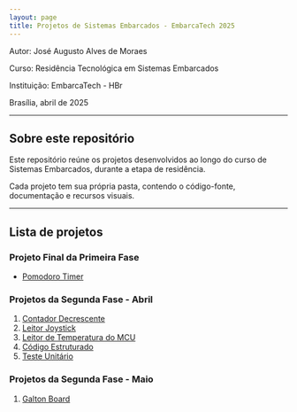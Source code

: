 ```yaml
---
layout: page
title: Projetos de Sistemas Embarcados - EmbarcaTech 2025
---
```


Autor: José Augusto Alves de Moraes

Curso: Residência Tecnológica em Sistemas Embarcados

Instituição: EmbarcaTech - HBr

Brasília, abril de 2025

---

## Sobre este repositório

Este repositório reúne os projetos desenvolvidos ao longo do curso de Sistemas Embarcados, durante a etapa de residência.  

Cada projeto tem sua própria pasta, contendo o código-fonte, documentação e recursos visuais.

---

## Lista de projetos

### Projeto Final da Primeira Fase

- [Pomodoro Timer](./projetos/pomodoro_timer/pomodoro.md)

### Projetos da Segunda Fase - Abril

1. [Contador Decrescente](./projetos/contador_decrescente/contador_decrescente.md)
2. [Leitor Joystick](./projetos/leitura_joystick/leitura_joystick.md)
3. [Leitor de Temperatura do MCU](./projetos/leitor_temperatura/leitor_temperatura.md)
4. [Código Estruturado](./projetos/estrutura_codigo/estrutura_codigo.md)
5. [Teste Unitário](./projetos/teste_unitario/teste_unitario.md)

### Projetos da Segunda Fase - Maio

1. [Galton Board](./projetos/galton_board/galton_board.md)
